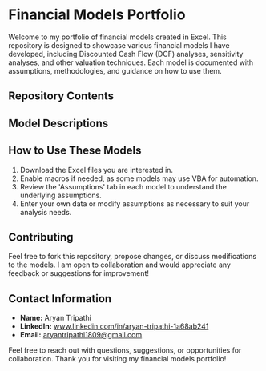 # Financial Models Portfolio

Welcome to my portfolio of financial models created in Excel. This repository is designed to showcase various financial models I have developed, including Discounted Cash Flow (DCF) analyses, sensitivity analyses, and other valuation techniques. Each model is documented with assumptions, methodologies, and guidance on how to use them.

## Repository Contents



## Model Descriptions



## How to Use These Models

1. Download the Excel files you are interested in.
2. Enable macros if needed, as some models may use VBA for automation.
3. Review the 'Assumptions' tab in each model to understand the underlying assumptions.
4. Enter your own data or modify assumptions as necessary to suit your analysis needs.

## Contributing

Feel free to fork this repository, propose changes, or discuss modifications to the models. I am open to collaboration and would appreciate any feedback or suggestions for improvement!

## Contact Information

- **Name:** Aryan Tripathi
- **LinkedIn:** www.linkedin.com/in/aryan-tripathi-1a68ab241
- **Email:** aryantripathi1809@gmail.com

Feel free to reach out with questions, suggestions, or opportunities for collaboration. Thank you for visiting my financial models portfolio!


